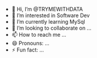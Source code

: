 - 👋 Hi, I’m @TRYMEWITHDATA
- 👀 I’m interested in Software Dev
- 🌱 I’m currently learning MySql
- 💞️ I’m looking to collaborate on ...
- 📫 How to reach me ...
- 😄 Pronouns: ...
- ⚡ Fun fact: ...

<!---
TRYMEWITHDATA/TRYMEWITHDATA is a ✨ special ✨ repository because its `README.md` (this file) appears on your GitHub profile.
You can click the Preview link to take a look at your changes.
--->
